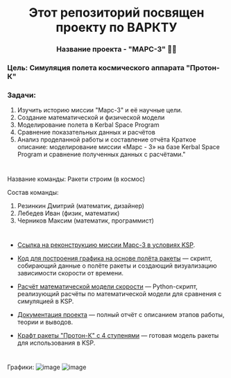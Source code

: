<h1 align="center"> Этот репозиторий посвящен проекту по ВАРКТУ </a> 
<h3 align="center">Название проекта - "МАРС-3" 🚀🔴</h3>

<h3>Цель: Симуляция полета космического аппарата "Протон-К"</h3>

<h3>Задачи:</h3>

1. Изучить историю миссии "Марс-3" и её научные цели.
2. Создание математической и физической модели 
3. Моделирование полета в Kerbal Space Program 
4. Сравнение показательных данных и расчётов 
5. Анализ проделанной работы и составление отчёта
Краткое описание: моделирование миссии «Марс - 3» на базе Kerbal Space Program и сравнение полученных данных с расчётами."
  
# 

Название команды:
Ракети строим (в космос)

Состав команды:
1. Резинкин Дмитрий (математик, дизайнер)
3. Лебедев Иван (физик, математик)
4. Черников Максим (математик, программист)

#

- [Ссылка на реконструкцию миссии Марс-3 в условиях KSP](https://drive.google.com/file/d/1DAGgmWqVjPiUDfxU_c6vbZ8QMsCWEwSM/view?usp=drive_link).

- [Код для построения графика на основе полёта ракеты](https://github.com/Diwan1337/MAI-M8O-110BV/blob/main/KSP%20-%20М8О-110БВ%20PSVK/Poron-k_krpc.py) — скрипт, собирающий данные о полёте ракеты и создающий визуализацию зависимости скорости от времени.
- [Расчёт математической модели скорости](https://github.com/Diwan1337/MAI-M8O-110BV/blob/main/KSP%20-%20М8О-110БВ%20PSVK/Proton-K_model.py) — Python-скрипт, реализующий расчёты по математической модели для сравнения с симуляцией в KSP.
- [Документация проекта](https://github.com/Diwan1337/MAI-M8O-110BV/blob/main/KSP%20-%20М8О-110БВ%20PSVK/МАРС-3%20—%20документация.docx) — полный отчёт с описанием этапов работы, теории и выводов.
- [Крафт ракеты "Протон-К" с 4 ступенями](https://github.com/Diwan1337/MAI-M8O-110BV/blob/main/KSP%20-%20М8О-110БВ%20PSVK/Марс-3.craft) — готовая модель ракеты для использования в KSP.

#

Графики:
![image](https://github.com/user-attachments/assets/93277862-4935-46ed-bcf9-fcbe89c78828)
![image](https://github.com/user-attachments/assets/c5a19b27-6ed7-4f9c-909d-c7a5d944417f)



